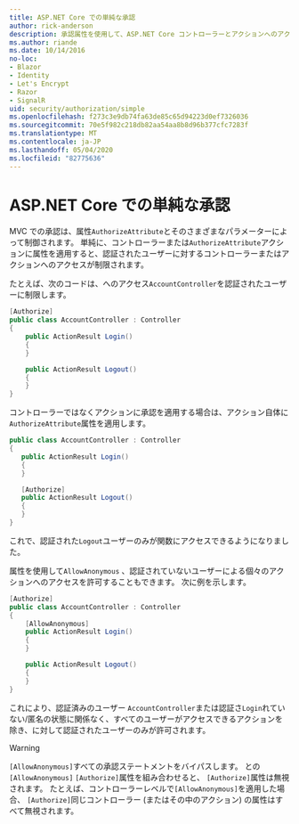 ```yaml
---
title: ASP.NET Core での単純な承認
author: rick-anderson
description: 承認属性を使用して、ASP.NET Core コントローラーとアクションへのアクセスを制限する方法について説明します。
ms.author: riande
ms.date: 10/14/2016
no-loc:
- Blazor
- Identity
- Let's Encrypt
- Razor
- SignalR
uid: security/authorization/simple
ms.openlocfilehash: f273c3e9db74fa63de85c65d94223d0ef7326036
ms.sourcegitcommit: 70e5f982c218db82aa54aa8b8d96b377cfc7283f
ms.translationtype: MT
ms.contentlocale: ja-JP
ms.lasthandoff: 05/04/2020
ms.locfileid: "82775636"
---
```

# <a name="simple-authorization-in-aspnet-core"></a>ASP.NET Core での単純な承認

<a name="security-authorization-simple"></a>

MVC での承認は、属性`AuthorizeAttribute`とそのさまざまなパラメーターによって制御されます。 単純に、コントローラーまたは`AuthorizeAttribute`アクションに属性を適用すると、認証されたユーザーに対するコントローラーまたはアクションへのアクセスが制限されます。

たとえば、次のコードは、へのアクセス`AccountController`を認証されたユーザーに制限します。

```csharp
[Authorize]
public class AccountController : Controller
{
    public ActionResult Login()
    {
    }

    public ActionResult Logout()
    {
    }
}
```

コントローラーではなくアクションに承認を適用する場合は、アクション自体に`AuthorizeAttribute`属性を適用します。

```csharp
public class AccountController : Controller
{
   public ActionResult Login()
   {
   }

   [Authorize]
   public ActionResult Logout()
   {
   }
}
```

これで、認証された`Logout`ユーザーのみが関数にアクセスできるようになりました。

属性を使用して`AllowAnonymous` 、認証されていないユーザーによる個々のアクションへのアクセスを許可することもできます。 次に例を示します。

```csharp
[Authorize]
public class AccountController : Controller
{
    [AllowAnonymous]
    public ActionResult Login()
    {
    }

    public ActionResult Logout()
    {
    }
}
```

これにより、認証済みのユーザー `AccountController`または認証さ`Login`れていない/匿名の状態に関係なく、すべてのユーザーがアクセスできるアクションを除き、に対して認証されたユーザーのみが許可されます。

> [!WARNING]
> `[AllowAnonymous]`すべての承認ステートメントをバイパスします。 との`[AllowAnonymous]` `[Authorize]`属性を組み合わせると、 `[Authorize]`属性は無視されます。 たとえば、コントローラーレベルで`[AllowAnonymous]`を適用した場合、 `[Authorize]`同じコントローラー (またはその中のアクション) の属性はすべて無視されます。
